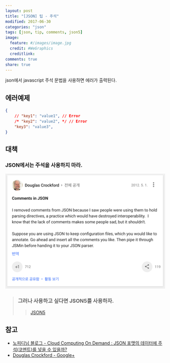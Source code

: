 ```yaml
---
layout: post
title: "[JSON] 팁 - 주석"
modified: 2017-06-30
categories: "json"
tags: [json, tip, comments, json5]
image:
  feature: #/images/image.jpg
  credit: #WeGraphics
  creditlink: 
comments: true
share: true
---
```


json에서 javascript 주석 문법을 사용하면 에러가 출력된다.

## 에러예제
```json
{
    // "key1": "value1", // Error
    /* "key2": "value2", */ // Error
    "key3": "value3",
}
```

## 대책
### JSON에서는 주석을 사용하지 마라.
![json-douglas-comments](/images/json-douglas-comments.png)

>### 그러나 사용하고 싶다면 JSON5를 사용하자.
>>[JSON5](http://json5.org)

## 참고
- [노피디님 블로그 - Cloud Computing On Demand : JSON 포맷의 데이터에 주석(코멘트)를 넣을 수 있을까?](http://www.hoons.net/Blog/View/148602)
- [Douglas Crockford - Google+](https://plus.google.com/+DouglasCrockfordEsq/posts/RK8qyGVaGSr)
